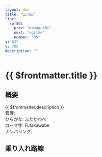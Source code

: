 ```yaml
---
layout: doc
title: "二川辺"
line:
  sofSO:
    prev: "nawaguchi"
    next: "ogiike"
    number: "05"
x: 837
y: 700
description: ""
---
```


# {{ $frontmatter.title }} <ViewinMap />
<!-- ![駅の写真の説明](駅の写真のURL) -->

<Family />

## 概要
{{ $frontmatter.description }}  
管理:   
ひらがな: ふたかわべ  
ローマ字: Futakawabe  
ナンバリング: <Numberling />

## 乗り入れ路線
<LineInfo />